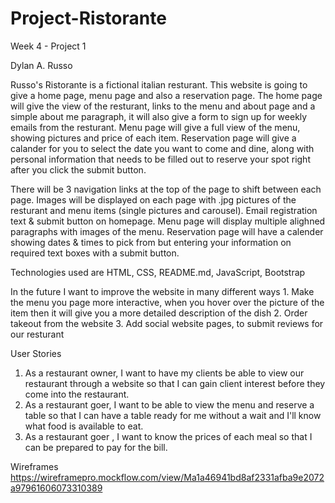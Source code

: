 # Project-Ristorante
Week 4 - Project 1

Dylan A. Russo


Russo's Ristorante is a fictional italian resturant. This website is going to give a home page, menu page and also a reservation page. The home page will give the view of the resturant, links to the menu and about page and a simple about me paragraph, it will also give a form to sign up for weekly emails from the resturant. Menu page will give a full view of the menu, showing pictures and price of each item. Reservation page will give a calander for you to select the date you want to come and dine, along with personal information that needs to be filled out to reserve your spot right after you click the submit button.

There will be 3 navigation links at the top of the page to shift between each page. Images will be displayed on each page with .jpg pictures of the resturant and menu items (single pictures and carousel). Email registration text & submit button on homepage. Menu page will display multiple alighned paragraphs with images of the menu. Reservation page will have a calender showing dates & times to pick from but entering your information on required text boxes with a submit button. 

Technologies used are HTML, CSS, README.md, JavaScript, Bootstrap

In the future I want to improve the website in many different ways
    1. Make the menu you page more interactive, when you hover over the picture of the item then it will give you a more detailed description of the dish
    2. Order takeout from the website
    3. Add social website pages, to submit reviews for our resturant

User Stories
1. As a restaurant owner, I want to have my clients be able to view our restaurant through a website so that I can gain client interest before they come into the restaurant.
2. As a restaurant goer, I want to be able to view the menu and reserve a table so that I can have a table ready for me without a wait and I'll know what food is available to eat.
3. As a restaurant goer , I want to know the prices of each meal so that I can be prepared to pay for the bill.

Wireframes
https://wireframepro.mockflow.com/view/Ma1a46941bd8af2331afba9e2072a97961606073310389